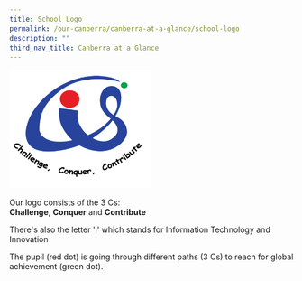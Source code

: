 ```yaml
---
title: School Logo
permalink: /our-canberra/canberra-at-a-glance/school-logo
description: ""
third_nav_title: Canberra at a Glance
---
```

<img src="/images/css-logo.png" 
     style="width:50%">


<p>Our logo consists of the 3 Cs:<br><strong>Challenge</strong>,&nbsp;<strong>Conquer</strong>&nbsp;and <strong>Contribute</strong></p>
<p>There's also the letter 'i' which stands for Information Technology and Innovation</p>
<p>The pupil (red dot) is going through different paths (3 Cs) to reach for global achievement (green dot).</p>